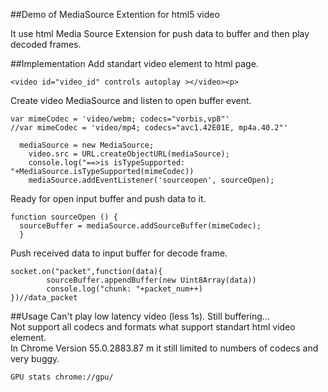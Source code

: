 ##Demo of MediaSource Extention for html5 video

It use html Media Source Extension for push data to buffer and then play decoded frames.   

##Implementation 
Add standart video element to html page.
```
<video id="video_id" controls autoplay ></video><p>
```
Create video MediaSource and listen to open buffer event.
```
var mimeCodec = 'video/webm; codecs="vorbis,vp8"'
//var mimeCodec = 'video/mp4; codecs="avc1.42E01E, mp4a.40.2"'

  mediaSource = new MediaSource;
    video.src = URL.createObjectURL(mediaSource);
	console.log("==>is isTypeSupported: "+MediaSource.isTypeSupported(mimeCodec))
	mediaSource.addEventListener('sourceopen', sourceOpen);

```
Ready for open input buffer and push data to it.
```
function sourceOpen () {
  sourceBuffer = mediaSource.addSourceBuffer(mimeCodec);
  }
```

Push received data to input buffer for decode frame.
```
socket.on("packet",function(data){
		sourceBuffer.appendBuffer(new Uint8Array(data))
		console.log("chunk: "+packet_num++)
})//data_packet
```
##Usage
Can't play low latency video (less 1s). Still buffering...  
Not support all codecs and formats what support standart html video element.  
In  Chrome Version 55.0.2883.87 m it still limited to numbers of codecs and very buggy.
```
GPU stats chrome://gpu/
```

